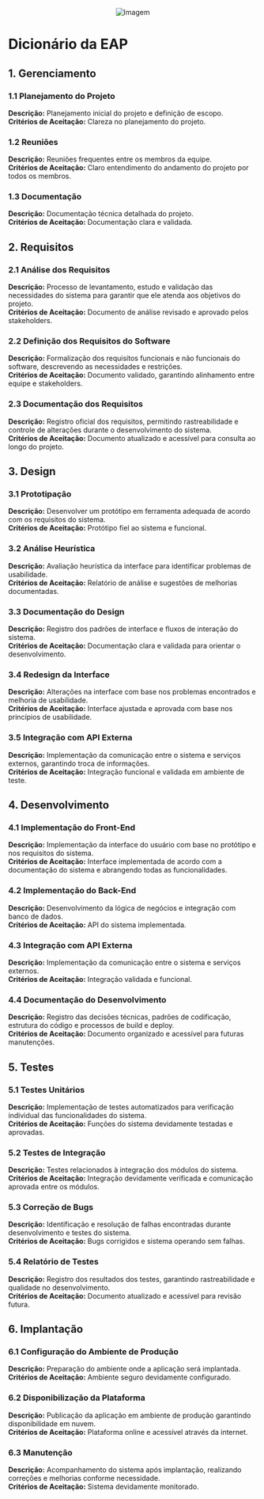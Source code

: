 <p align="center">
  <img src="https://github.com/user-attachments/assets/fbf616f1-3f9a-4bac-8838-8a0527106b76" alt="Imagem">
</p>

# **Dicionário da EAP**

## **1. Gerenciamento**

### **1.1 Planejamento do Projeto**
__**Descrição:**__ Planejamento inicial do projeto e definição de escopo.  
__**Critérios de Aceitação:**__ Clareza no planejamento do projeto.  

### **1.2 Reuniões**
__**Descrição:**__ Reuniões frequentes entre os membros da equipe.  
__**Critérios de Aceitação:**__ Claro entendimento do andamento do projeto por todos os membros.  

### **1.3 Documentação**
__**Descrição:**__ Documentação técnica detalhada do projeto.  
__**Critérios de Aceitação:**__ Documentação clara e validada.  

## **2. Requisitos**

### **2.1 Análise dos Requisitos**
__**Descrição:**__ Processo de levantamento, estudo e validação das necessidades do sistema para garantir que ele atenda aos objetivos do projeto.  
__**Critérios de Aceitação:**__ Documento de análise revisado e aprovado pelos stakeholders.  

### **2.2 Definição dos Requisitos do Software**
__**Descrição:**__ Formalização dos requisitos funcionais e não funcionais do software, descrevendo as necessidades e restrições.  
__**Critérios de Aceitação:**__ Documento validado, garantindo alinhamento entre equipe e stakeholders.  

### **2.3 Documentação dos Requisitos**
__**Descrição:**__ Registro oficial dos requisitos, permitindo rastreabilidade e controle de alterações durante o desenvolvimento do sistema.  
__**Critérios de Aceitação:**__ Documento atualizado e acessível para consulta ao longo do projeto.  

## **3. Design**

### **3.1 Prototipação**
__**Descrição:**__ Desenvolver um protótipo em ferramenta adequada de acordo com os requisitos do sistema.  
__**Critérios de Aceitação:**__ Protótipo fiel ao sistema e funcional.  

### **3.2 Análise Heurística**
__**Descrição:**__ Avaliação heurística da interface para identificar problemas de usabilidade.  
__**Critérios de Aceitação:**__ Relatório de análise e sugestões de melhorias documentadas.  

### **3.3 Documentação do Design**
__**Descrição:**__ Registro dos padrões de interface e fluxos de interação do sistema.  
__**Critérios de Aceitação:**__ Documentação clara e validada para orientar o desenvolvimento.  

### **3.4 Redesign da Interface**
__**Descrição:**__ Alterações na interface com base nos problemas encontrados e melhoria de usabilidade.  
__**Critérios de Aceitação:**__ Interface ajustada e aprovada com base nos princípios de usabilidade.  

### **3.5 Integração com API Externa**
__**Descrição:**__ Implementação da comunicação entre o sistema e serviços externos, garantindo troca de informações.  
__**Critérios de Aceitação:**__ Integração funcional e validada em ambiente de teste.  

## **4. Desenvolvimento**

### **4.1 Implementação do Front-End**
__**Descrição:**__ Implementação da interface do usuário com base no protótipo e nos requisitos do sistema.  
__**Critérios de Aceitação:**__ Interface implementada de acordo com a documentação do sistema e abrangendo todas as funcionalidades.  

### **4.2 Implementação do Back-End**
__**Descrição:**__ Desenvolvimento da lógica de negócios e integração com banco de dados.  
__**Critérios de Aceitação:**__ API do sistema implementada.  

### **4.3 Integração com API Externa**
__**Descrição:**__ Implementação da comunicação entre o sistema e serviços externos.  
__**Critérios de Aceitação:**__ Integração validada e funcional.  

### **4.4 Documentação do Desenvolvimento**
__**Descrição:**__ Registro das decisões técnicas, padrões de codificação, estrutura do código e processos de build e deploy.  
__**Critérios de Aceitação:**__ Documento organizado e acessível para futuras manutenções.  

## **5. Testes**

### **5.1 Testes Unitários**
__**Descrição:**__ Implementação de testes automatizados para verificação individual das funcionalidades do sistema.  
__**Critérios de Aceitação:**__ Funções do sistema devidamente testadas e aprovadas.  

### **5.2 Testes de Integração**
__**Descrição:**__ Testes relacionados à integração dos módulos do sistema.  
__**Critérios de Aceitação:**__ Integração devidamente verificada e comunicação aprovada entre os módulos.  

### **5.3 Correção de Bugs**
__**Descrição:**__ Identificação e resolução de falhas encontradas durante desenvolvimento e testes do sistema.  
__**Critérios de Aceitação:**__ Bugs corrigidos e sistema operando sem falhas.  

### **5.4 Relatório de Testes**
__**Descrição:**__ Registro dos resultados dos testes, garantindo rastreabilidade e qualidade no desenvolvimento.  
__**Critérios de Aceitação:**__ Documento atualizado e acessível para revisão futura.  


## **6. Implantação**

### **6.1 Configuração do Ambiente de Produção**
__**Descrição:**__ Preparação do ambiente onde a aplicação será implantada.  
__**Critérios de Aceitação:**__ Ambiente seguro devidamente configurado.  

### **6.2 Disponibilização da Plataforma**
__**Descrição:**__ Publicação da aplicação em ambiente de produção garantindo disponibilidade em nuvem.  
__**Critérios de Aceitação:**__ Plataforma online e acessível através da internet.  

### **6.3 Manutenção**
__**Descrição:**__ Acompanhamento do sistema após implantação, realizando correções e melhorias conforme necessidade.  
__**Critérios de Aceitação:**__ Sistema devidamente monitorado.  

